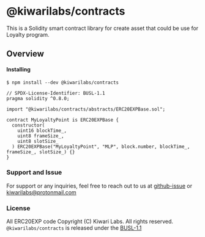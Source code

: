 # @kiwarilabs/contracts

This is a Solidity smart contract library for create asset that could be use for Loyalty program.

## Overview

#### Installing

```
$ npm install --dev @kiwarilabs/contracts
```

```solidity
// SPDX-License-Identifier: BUSL-1.1
pragma solidity ^0.8.0;

import "@kiwarilabs/contracts/abstracts/ERC20EXPBase.sol";

contract MyLoyaltyPoint is ERC20EXPBase {
  constructor(
    uint16 blockTime_,
    uint8 frameSize_,
    uint8 slotSize_
  ) ERC20EXPBase("MyLoyaltyPoint", "MLP", block.number, blockTime_, frameSize_, slotSize_) {}
}
```

### Support and Issue

For support or any inquiries, feel free to reach out to us at [github-issue]() or kiwarilabs@protonmail.com

### License

All ERC20EXP code Copyright (C) Kiwari Labs. All rights reserved.  
`@kiwarilabs/contracts` is released under the [BUSL-1.1](LICENSE)
